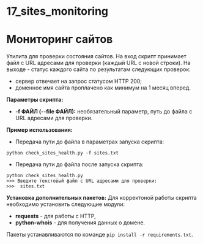 # 17_sites_monitoring

# Мониторинг сайтов

Утилита для проверки состояния сайтов. На вход скрипт принимает файл с URL адресами для проверки (каждый URL с новой строки). На выходе - статус каждого сайта по результатам следующих проверок:
* сервер отвечает на запрос статусом HTTP 200;
* доменное имя сайта проплачено как минимум на 1 месяц вперед.

**Параметры скрипта:**
* **-f ФАЙЛ (--file ФАЙЛ):** необязательный параметр, путь до файла с URL адресами для проверки.

**Пример использования:**
* Передача пути до файла в параметрах запуска скрипта:
```
python check_sites_health.py -f sites.txt
```

* Передача пути до файла после запуска скрипта:
```
python check_sites_health.py
>>> Введите текстовый файл с URL адресами для проверки:
>>>  sites.txt
```

**Установка дополнительных пакетов:**
Для корректоной работы скрипта необходимо установить следующие модули:
* **requests** - для работы с HTTP,
* **python-whois** - для получения данных о домене.

Пакеты устанавливаются по команде `pip install -r requirements.txt`.
